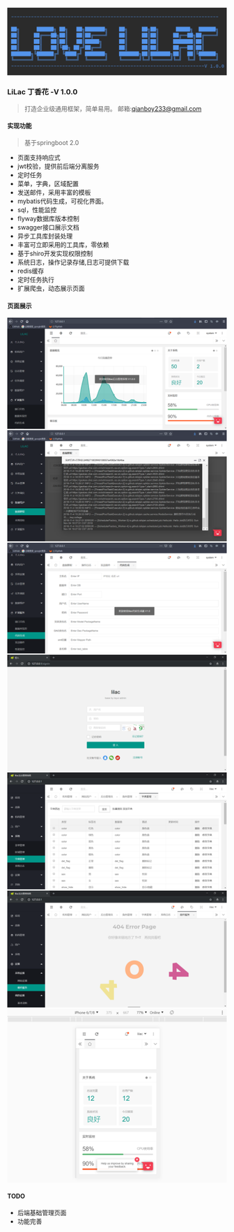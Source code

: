 ![icon](img/icon.png)

### LiLac 丁香花 -V 1.0.0 

> 打造企业级通用框架，简单易用。 邮箱:qianboy233@gmail.com 
#### 实现功能
> 基于springboot 2.0
* 页面支持响应式
* jwt校验，提供前后端分离服务
* 定时任务
* 菜单，字典，区域配置
* 发送邮件，采用丰富的模板
* mybatis代码生成，可视化界面。
* sql，性能监控
* flyway数据库版本控制
* swagger接口展示文档 
* 异步工具库封装处理
* 丰富可立即采用的工具库，零依赖
* 基于shiro开发实现权限控制
* 系统日志，操作记录存储,日志可提供下载
* redis缓存
* 定时任务执行
* 扩展爬虫，动态展示页面
#### 页面展示
![主页](img/dashbord.png)
![爬虫](img/splider.png)
![代码生成](img/gen.png)
![登入](img/example3.png)
![列表](img/example1.png)
![404](img/example2.png)
![手机端](img/phone.png)
#### TODO
* 后端基础管理页面
* 功能完善

   
